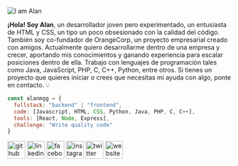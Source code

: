 ![I am Alan](https://raw.githubusercontent.com/alanmgg/readme/main/%40alanmg._.png)

<strong>¡Hola! Soy Alan</strong>, un desarrollador joven pero experimentado, un entusiasta de HTML y CSS, un tipo un poco obsesionado con la calidad del código. También soy co-fundador de OrangeCorp, un proyecto empresarial creado con amigos. Actualmente quiero desarrollarme dentro de una empresa y crecer, aportando mis conocimientos y ganando experiencia para escalar posiciones dentro de ella. Trabajo con lenguajes de programación tales como Java, JavaScript, PHP, C, C++, Python, entre otros. Si tienes un proyecto que quieres iniciar o crees que necesitas mi ayuda con algo, ponte en contacto. 💡

```javascript
const alanmgg = {
  fullstack: "backend" | "frontend",
  code: [Javascript, HTML, CSS, Python, Java, PHP, C, C++],
  tools: [React, Node, Express],
  challenge: "Write quality code"
}
```
[<img src='https://cdn.jsdelivr.net/npm/simple-icons@3.0.1/icons/github.svg' alt='github' height='40'>](https://github.com/alanmgg)
[<img src='https://cdn.jsdelivr.net/npm/simple-icons@3.0.1/icons/linkedin.svg' alt='linkedin' height='40'>](https://www.linkedin.com/in/alanmgg/)
[<img src='https://cdn.jsdelivr.net/npm/simple-icons@3.0.1/icons/facebook.svg' alt='facebook' height='40'>](https://www.facebook.com/Alan.Bananas.0)
[<img src='https://cdn.jsdelivr.net/npm/simple-icons@3.0.1/icons/instagram.svg' alt='instagram' height='40'>](https://www.instagram.com/alanmg._/)
[<img src='https://cdn.jsdelivr.net/npm/simple-icons@3.0.1/icons/twitter.svg' alt='twitter' height='40'>](https://twitter.com/AlanVlogz)
[<img src='https://cdn.jsdelivr.net/npm/simple-icons@3.0.1/icons/icloud.svg' alt='website' height='40'>](https://alanmgg.github.io/)  
